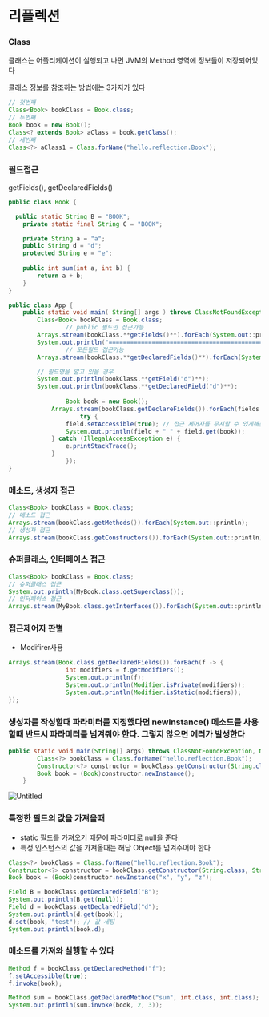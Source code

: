 # 리플렉션

### Class

클래스는 어플리케이션이 실행되고 나면 JVM의 Method 영역에 정보들이 저장되어있다

클래스 정보를 참조하는 방법에는 3가지가 있다

```java
// 첫번째
Class<Book> bookClass = Book.class;
// 두번째
Book book = new Book();
Class<? extends Book> aClass = book.getClass();
// 세번째
Class<?> aClass1 = Class.forName("hello.reflection.Book");
```

### 필드접근

getFields(), getDeclaredFields()

```java
public class Book {

  public static String B = "BOOK";
	private static final String C = "BOOK";

	private String a = "a";
	public String d = "d";
	protected String e = "e";
	
	public int sum(int a, int b) {
		return a + b;
	}
}

public class App {
    public static void main( String[] args ) throws ClassNotFoundException {
        Class<Book> bookClass = Book.class;
				// public 필드만 접근가능
        Arrays.stream(bookClass.**getFields()**).forEach(System.out::println);
        System.out.println("==============================================");
				// 모든필드 접근가능
        Arrays.stream(bookClass.**getDeclaredFields()**).forEach(System.out::println);

        // 필드명을 알고 있을 경우
        System.out.println(bookClass.**getField("d")**);
        System.out.println(bookClass.**getDeclaredField("d")**);
    
				Book book = new Book();
		    Arrays.stream(bookClass.getDeclareFields()).forEach(fields ->{
					try {
                field.setAccessible(true); // 접근 제어자를 무시할 수 있게해준다
                System.out.println(field + " " + field.get(book));
            } catch (IllegalAccessException e) {
                e.printStackTrace();
            }
				});
}
```

### 메소드, 생성자 접근

```java
Class<Book> bookClass = Book.class;
// 메소드 접근
Arrays.stream(bookClass.getMethods()).forEach(System.out::println);
// 생성자 접근
Arrays.stream(bookClass.getConstructors()).forEach(System.out::println);
```

### 슈퍼클래스, 인터페이스 접근

```java
Class<Book> bookClass = Book.class;
// 슈퍼클래스 접근
System.out.println(MyBook.class.getSuperclass());
// 인터페이스 접근
Arrays.stream(MyBook.class.getInterfaces()).forEach(System.out::println);
```

### 접근제어자 판별

- Modifirer사용

```java
Arrays.stream(Book.class.getDeclaredFields()).forEach(f -> {
				int modifiers = f.getModifiers();
				System.out.println(f);
				System.out.println(Modifier.isPrivate(modifiers));
				System.out.println(Modifier.isStatic(modifiers));
});
```

### 생성자를 작성할때 파라미터를 지정했다면 newInstance() 메소드를 사용할때 반드시 파라미터를 넘겨줘야 한다. 그렇지 않으면 에러가 발생한다

```java
public static void main(String[] args) throws ClassNotFoundException, NoSuchMethodException, InvocationTargetException, InstantiationException, IllegalAccessException {
        Class<?> bookClass = Class.forName("hello.reflection.Book");
        Constructor<?> constructor = bookClass.getConstructor(String.class, String.class, String.class);
        Book book = (Book)constructor.newInstance();
    }
```

![Untitled](%E1%84%85%E1%85%B5%E1%84%91%E1%85%B3%E1%86%AF%E1%84%85%E1%85%A6%E1%86%A8%E1%84%89%E1%85%A7%E1%86%AB%20d4c0149877154de2b6f90a9aaaa02394/Untitled.png)

### 특정한 필드의 값을 가져올때

- static 필드를 가져오기 때문에 파라미터로 null을 준다
- 특정 인스턴스의 값을 가져올때는 해당 Object를 넘겨주어야 한다

```java
Class<?> bookClass = Class.forName("hello.reflection.Book");
Constructor<?> constructor = bookClass.getConstructor(String.class, String.class, String.class);
Book book = (Book)constructor.newInstance("x", "y", "z");

Field B = bookClass.getDeclaredField("B");
System.out.println(B.get(null));
Field d = bookClass.getDeclaredField("d");
System.out.println(d.get(book));
d.set(book, "test"); // 값 세팅
System.out.println(book.d);
```

### 메소드를 가져와 실행할 수 있다

```java
Method f = bookClass.getDeclaredMethod("f");
f.setAccessible(true);
f.invoke(book);

Method sum = bookClass.getDeclaredMethod("sum", int.class, int.class);
System.out.println(sum.invoke(book, 2, 3));
```